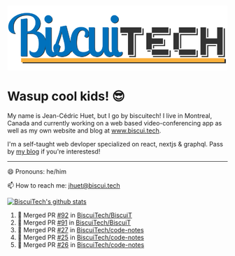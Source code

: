 ![BiscuiTech Logo](https://github.com/BiscuiTech/BiscuiTech/blob/master/BiscuiTech%20Logo%20(2019)%20(Small).png)
# Wasup cool kids! 😎

My name is Jean-Cédric Huet, but I go by biscuitech! I live in Montreal, Canada and currently working on a web based video-conferencing app as well as my own website and blog at www.biscui.tech.

I'm a self-taught web devloper specialized on react, nextjs & graphql. Pass by [my blog](www.biscui.tech/blog) if you're interestesd!
______
😄 Pronouns: he/him

📫 How to reach me: jhuet@biscui.tech

[![BiscuiTech's github stats](https://github-readme-stats.vercel.app/api?username=biscuitech)](https://github.com/anuraghazra/github-readme-stats)

<!--START_SECTION:activity-->
1. 🎉 Merged PR [#92](https://github.com//BiscuiTech/BiscuiT/pull/92) in [BiscuiTech/BiscuiT](https://github.com//BiscuiTech/BiscuiT)
2. 🎉 Merged PR [#91](https://github.com//BiscuiTech/BiscuiT/pull/91) in [BiscuiTech/BiscuiT](https://github.com//BiscuiTech/BiscuiT)
3. 🎉 Merged PR [#27](https://github.com//BiscuiTech/code-notes/pull/27) in [BiscuiTech/code-notes](https://github.com//BiscuiTech/code-notes)
4. 🎉 Merged PR [#25](https://github.com//BiscuiTech/code-notes/pull/25) in [BiscuiTech/code-notes](https://github.com//BiscuiTech/code-notes)
5. 🎉 Merged PR [#26](https://github.com//BiscuiTech/code-notes/pull/26) in [BiscuiTech/code-notes](https://github.com//BiscuiTech/code-notes)
<!--END_SECTION:activity-->
